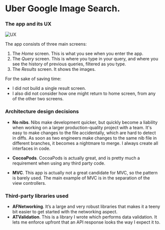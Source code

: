 # Uber Google Image Search.


### The app and its UX

![UX](http://cl.ly/image/2C2p09351K00/2014-04-29%2023.55.51.jpg)

The app consists of three main screens:

1. The *Home* screen. This is what you see when you enter the app.
2. The *Query* screen. This is where you type in your query, and where you see the history of previous queries, filtered as you type.
3. The *Results* screen. It shows the images.

For the sake of saving time:

- I did not build a single result screen.
- I also did not consider how one might return to home screen, from any of the other two screens.


### Architecture design decisions

- **No nibs**. Nibs make development quicker, but quickly become a liability when working on a larger production-quality project with a team. It's easy to make changes to the file accidentally, which are hard to detect in diffs. As soon as two engineers make changes to the same nib file in different branches, it becomes a nightmare to merge. I always create all interfaces in code.

- **CocoaPods**. CocoaPods is actually great, and is pretty much a requirement when using any third party code.

- **MVC**. This app is actually not a great candidate for MVC, so the pattern is barely used. The main example of MVC is in the separation of the view controllers.

### Third-party libraries used

- **AFNetworking**. It’s a large and very robust libraries that makes it a teeny bit easier to get started with the networking aspect.
- **ATValidation**. This is a library I wrote which performs data validation. It lets me enforce upfront that an API response looks the way I expect it to.